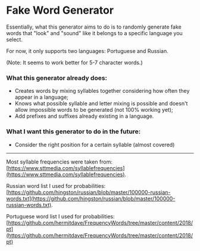 # Fake Word Generator
Essentially, what this generator aims to do is to randomly generate fake words that "look" and "sound" like it belongs to a specific language you select.

For now, it only supports two languages: Portuguese and Russian.

(Note: It seems to work better for 5-7 character words.)

### What this generator already does:
  * Creates words by mixing syllables together considering how often they appear in a language;
  * Knows what possible syllable and letter mixing is possible and doesn't allow impossible words to be generated (not 100% working yet);
  * Add prefixes and suffixes already existing in a language.

### What I want this generator to do in the future:
  * Consider the right position for a certain syllable (almost covered)


------
Most syllable frequencies were taken from: [https://www.sttmedia.com/syllablefrequencies](https://www.sttmedia.com/syllablefrequencies).

Russian word list I used for probabilities: [https://github.com/hingston/russian/blob/master/100000-russian-words.txt](https://github.com/hingston/russian/blob/master/100000-russian-words.txt).

Portuguese word list I used for probabilities: [https://github.com/hermitdave/FrequencyWords/tree/master/content/2018/pt](https://github.com/hermitdave/FrequencyWords/tree/master/content/2018/pt)

